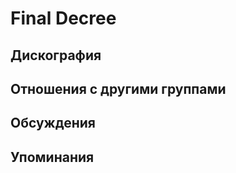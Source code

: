 # Final Decree



## Дискография


## Отношения с другими группами


## Обсуждения


## Упоминания

